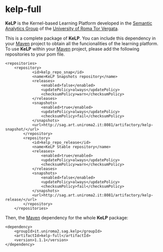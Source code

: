 kelp-full
=========

 **KeLP** is the Kernel-based Learning Platform developed in the [Semantic Analytics Group][sag-site] of
the [University of Roma Tor Vergata][uniroma2-site]. 

This is a complete package of **KeLP**. You can include this dependency in your [Maven][maven-site] project to obtain all the 
funcionalities of the learning platform.
To use **KeLP** within your [Maven][maven-site] project, please add the following repositories to your pom file.

```
<repositories>
	<repository>
			<id>kelp_repo_snap</id>
			<name>KeLP Snapshots repository</name>
			<releases>
				<enabled>false</enabled>
				<updatePolicy>always</updatePolicy>
				<checksumPolicy>warn</checksumPolicy>
			</releases>
			<snapshots>
				<enabled>true</enabled>
				<updatePolicy>always</updatePolicy>
				<checksumPolicy>fail</checksumPolicy>
			</snapshots>
			<url>http://sag.art.uniroma2.it:8081/artifactory/kelp-snapshot/</url>
		</repository>
		<repository>
			<id>kelp_repo_release</id>
			<name>KeLP Stable repository</name>
			<releases>
				<enabled>true</enabled>
				<updatePolicy>always</updatePolicy>
				<checksumPolicy>warn</checksumPolicy>
			</releases>
			<snapshots>
				<enabled>false</enabled>
				<updatePolicy>always</updatePolicy>
				<checksumPolicy>fail</checksumPolicy>
			</snapshots>
			<url>http://sag.art.uniroma2.it:8081/artifactory/kelp-release/</url>
		</repository>
	</repositories>
```

Then, the [Maven][maven-site] dependency for the whole **KeLP** package:

```
<dependency>
    <groupId>it.uniroma2.sag.kelp</groupId>
    <artifactId>kelp-full</artifactId>
    <version>1.1.1</version>
</dependency>
```



[sag-site]: http://sag.art.uniroma2.it "SAG site"
[uniroma2-site]: http://www.uniroma2.it "University of Roma Tor Vergata"
[maven-site]: http://maven.apache.org "Apache Maven"
